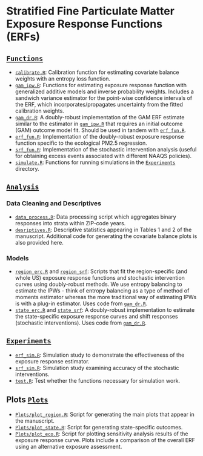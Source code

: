 Stratified Fine Particulate Matter Exposure Response Functions (ERFs)
=====================================================================

## [`Functions`](https://github.com/kevjosey/causal-eco/tree/main/Functions)

- [`calibrate.R`](https://github.com/kevjosey/causal-eco/tree/main/Functions/calibrate.R): Calibration function for estimating covariate balance weights with an entropy loss function.
- [`gam_ipw.R`](https://github.com/kevjosey/causal-eco/tree/main/Functions/gam_ipw.R): Functions for estimating exposure response function with generalized additive models and inverse probability weights. Includes a sandwich variance estimator for the point-wise confidence intervals of the ERF, which incorporates/propagates uncertainty from the fitted calibration weights.
- [`gam_dr.R`](https://github.com/kevjosey/causal-eco/tree/main/Functions/gam_dr.R):  A doubly-robust implementation of the GAM ERF estimate similar to the estimator in [`gam_ipw.R`](https://github.com/kevjosey/causal-eco/tree/main/Functions/gam_ipw.R) that requires an initial outcome (GAM) outcome model fit. Should be used in tandem with [`erf_fun.R`](https://github.com/kevjosey/causal-eco/tree/main/Functions/erf_fun.R).
-  [`erf_fun.R`](https://github.com/kevjosey/causal-eco/tree/main/Functions/erf_fun.R): Implementation of the doubly-robust exposure response function specific to the ecological PM2.5 regression.
-  [`srf_fun.R`](https://github.com/kevjosey/causal-eco/tree/main/Functions/srf_fun.R): Implementation of the stochastic intervention analysis (useful for obtaining excess events associated with different NAAQS policies).
-  [`simulate.R`](https://github.com/kevjosey/causal-eco/tree/main/Functions/srf_fun.R): Functions for running simulations in the [`Experiments`](https://github.com/kevjosey/causal-eco/tree/main/Experiments/) directory.

## [`Analysis`](https://github.com/kevjosey/causal-eco/tree/main/)

### Data Cleaning and Descriptives

- [`data_process.R`](https://github.com/kevjosey/causal-eco/tree/main/Analysis/data_process.R): Data processing script which aggregates binary responses into strata within ZIP-code years.
- [`desriptives.R`](https://github.com/kevjosey/causal-eco/tree/main/Analysis/descriptives.R): Descriptive statistics appearing in Tables 1 and 2 of the manuscript. Additional code for generating the covariate balance plots is also provided here.

### Models

- [`region_erc.R`](https://github.com/kevjosey/causal-eco/tree/main/Analysis/region_erc.R) and [`region_srf`](https://github.com/kevjosey/causal-eco/tree/main/Analysis/region_srf.R): Scripts that fit the region-specific (and whole US) exposure response functions and stochastic intervention curves using doubly-robust methods. We use entropy balancing to estimate the IPWs - think of entropy balancing as a type of method of moments estimator whereas the more traditional way of estimating IPWs is with a plug-in estimator. Uses code from [`gam_dr.R`](https://github.com/kevjosey/causal-eco/tree/main/Functions/gam_dr.R).
- [`state_erc.R`](https://github.com/kevjosey/causal-eco/tree/main/Analysis/state_erc.R) and [`state_srf`](https://github.com/kevjosey/causal-eco/tree/main/Analysis/state_srf.R): A doubly-robust implementation to estimate the state-specific exposure response curves and shift responses (stochastic interventions). Uses code from [`gam_dr.R`](https://github.com/kevjosey/causal-eco/tree/main/Functions/gam_dr.R).

## [`Experiments`](https://github.com/kevjosey/causal-eco/tree/main/Experiments/)

-  [`erf_sim.R`](https://github.com/kevjosey/causal-eco/tree/main/Experiments/erf_sim.R): Simulation study to demonstrate the effectiveness of the exposure response estimator.
-  [`srf_sim.R`](https://github.com/kevjosey/causal-eco/tree/main/Experiments/srf_sim.R): Simulation study examining accuracy of the stochastic interventions.
- [`test.R`](https://github.com/kevjosey/causal-eco/tree/main/Experiments/test.R): Test whether the functions necessary for simulation work.


## Plots [`Plots`](https://github.com/kevjosey/causal-eco/tree/main/Plots/)

- [`Plots/plot_region.R`](https://github.com/kevjosey/causal-eco/tree/main/Analysis/Plots/plot_region.R): Script for generating the main plots that appear in the manuscript.
- [`Plots/plot_state.R`](https://github.com/kevjosey/causal-eco/tree/main/Analysis/Plots/plot_state.R): Script for generating state-specific outcomes.
- [`Plots/plot_eco.R`](https://github.com/kevjosey/causal-eco/tree/main/Analysis/Plots/plot_eco.R): Script for plotting sensitivity analysis results of the exposure response curve. Plots include a comparison of the overall ERF using an alternative exposure assessment.
